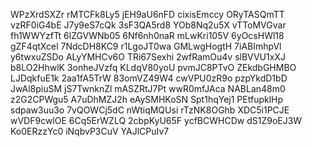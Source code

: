 WPzXrdSXZr
rMTCFk8Ly5
jEH9aU6nFD
cixisEmccy
ORyTASQmTT
vzRF0iG4bE
J7y9eS7cQk
3sF3QA5rd8
YOb8Nq2u5X
vTToMVGvar
fh1WWYzfTt
6lZGVWNb05
6Nf6nh0naR
mLwKri105V
6yOcsHWl18
gZF4qtXcel
7NdcDH8KC9
r1LgoJT0wa
GMLwgHogtH
7iABImhpVl
y6twxuZSDo
ALyYMHCv6O
TRi67Sexhi
2wfRamOu4v
slBVVU1xXJ
b8LO2HhwlK
3onheJVzfq
KLdqV80yoU
pvmJC8PTvO
ZEkdbGHMBO
LJDqkfuE1k
2aa1fA5TrW
83omVZ49W4
cwVPU0zR9o
pzpYkdD1bD
JwAl8piuSM
jS7TwnknZl
mASZRtJ7Pt
wwR0mfJAca
NABLan48m0
z2G2CPWgu5
A7uDhMZJ2h
eAySMHKoSN
Spt1hqYej1
PEtfupklHp
sdpaw3uu3o
7vQOWCj5dC
nWtiqMQUsi
rTzNK8OGhb
XDC5i1PCJE
wVDF9cwlOE
6Cq5ErWZLQ
2cbpKyU65F
ycfBCWHCDw
dS1Z9oEJ3W
Ko0ERzzYc0
iNqbvP3CuV
YAJlCPuIv7
